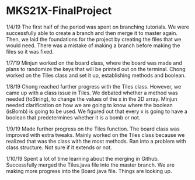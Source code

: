 
# MKS21X-FinalProject

1/4/19 The first half of the period was spent on branching tutorials. We were successfully able to create a branch and then merge it to master again. Then, we laid the foundations for the project by creating the files that we would need. There was a mistake of making a branch before making the files so it was fixed.

1/7/19 Minjun worked on the board class, where the board was made and plans to randomize the keys that will be printed out on the terminal. Chong worked on the Tiles class and set it up, establishing methods and boolean.

1/8/19 Chong reached further progress with the Tiles class. However, we came up with a class issue in Tiles. We debated whether a method was needed (toString), to change the values of the x in the 2D array. Minjun needed clarification on how we are going to know where the boolean (isBomb) is going to be used. We figured out that every x is going to have a boolean that predetermines whether it is a bomb or not.

1/9/19 Made further progress on the Tiles function. The board class was improved with extra tweaks. Mainly worked on the Tiles class because we realized that was the class with the most methods. Ran into a problem with class structure. Not sure if it extends or not.

1/10/19 Spent a lot of time learning about the merging in Github. Successfully merged the Tiles.java file into the master branch. We are making more progress into the Board.java file. Things are looking up. 

